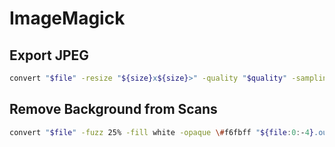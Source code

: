 # ImageMagick

## Export JPEG

```bash
convert "$file" -resize "${size}x${size}>" -quality "$quality" -sampling-factor 4:2:0 "${file:0:-4}.out.jpg"
```

## Remove Background from Scans

```bash
convert "$file" -fuzz 25% -fill white -opaque \#f6fbff "${file:0:-4}.out.png"
```
